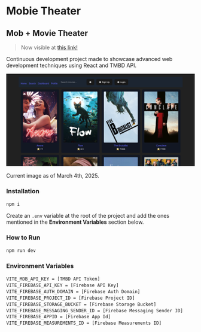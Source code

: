 # Mobie Theater

## Mob + Movie Theater

> Now visible at [this link!](https://mobietheater.vercel.app/)

Continuous development project made to showcase advanced web development techniques using React and TMBD API.

![This is an example](./assets/screenshot.png)

Current image as of March 4th, 2025.

### Installation

```bash
npm i
```

Create an `.env` variable at the root of the project and add the ones mentioned in the **Environment Variables** section below.

### How to Run

```bash
npm run dev
```

### Environment Variables

```bash
VITE_MDB_API_KEY = [TMBD API Token]
VITE_FIREBASE_API_KEY = [Firebase API Key]
VITE_FIREBASE_AUTH_DOMAIN = [Firebase Auth Domain]
VITE_FIREBASE_PROJECT_ID = [Firebase Project ID]
VITE_FIREBASE_STORAGE_BUCKET = [Firebase Storage Bucket]
VITE_FIREBASE_MESSAGING_SENDER_ID = [Firebase Messaging Sender ID]
VITE_FIREBASE_APPID = [Firebase App Id]
VITE_FIREBASE_MEASUREMENTS_ID = [Firebase Measurements ID]
```
